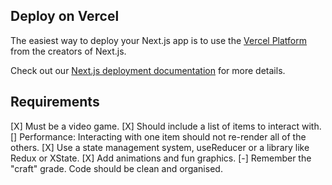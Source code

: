 ## Deploy on Vercel

The easiest way to deploy your Next.js app is to use the [Vercel Platform](https://vercel.com/new?utm_medium=default-template&filter=next.js&utm_source=create-next-app&utm_campaign=create-next-app-readme) from the creators of Next.js.

Check out our [Next.js deployment documentation](https://nextjs.org/docs/deployment) for more details.

## Requirements

[X] Must be a video game.
[X] Should include a list of items to interact with.
[] Performance: Interacting with one item should not re-render all of the others.
[X] Use a state management system, useReducer or a library like Redux or XState.
[X] Add animations and fun graphics.
[-] Remember the "craft" grade. Code should be clean and organised.
